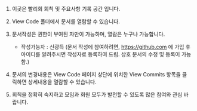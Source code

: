 1. 이곳은 빨리회 회칙 및 주요사항 기록 공간 입니다.

2. View Code 폴더에서 문서를 열람할 수 있습니다.

3. 문서작성은 권한이 부여된 자만이 가능하며, 열람은 누구나 가능합니다. 

	- 작성가능자 : 신광득
	  (문서 작성에 참여하려면, https://github.com 에 가입 후 아이디를 알려주시면 작성자로 등록하여 드림. 상호 문서의 수정 및 등록이 가능함.)

4. 문서의 변경내용은 View Code 페이지 상단에 위치한 View Commits 항목을 클릭하면 상세내용을 열람할 수 있습니다.

5. 회칙을 정확히 숙지하고 모임과 회원 모두가 발전할 수 있도록 많은 참여와 관심 바랍니다.
